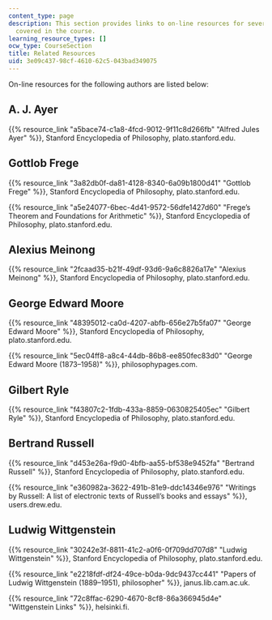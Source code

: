 ```yaml
---
content_type: page
description: This section provides links to on-line resources for several of the authors
  covered in the course.
learning_resource_types: []
ocw_type: CourseSection
title: Related Resources
uid: 3e09c437-98cf-4610-62c5-043bad349075
---
```


On-line resources for the following authors are listed below:

A. J. Ayer
----------

{{% resource_link "a5bace74-c1a8-4fcd-9012-9f11c8d266fb" "Alfred Jules Ayer" %}}, Stanford Encyclopedia of Philosophy, plato.stanford.edu.

Gottlob Frege
-------------

{{% resource_link "3a82db0f-da81-4128-8340-6a09b1800d41" "Gottlob Frege" %}}, Stanford Encyclopedia of Philosophy, plato.stanford.edu.

{{% resource_link "a5e24077-6bec-4d41-9572-56dfe1427d60" "Frege’s Theorem and Foundations for Arithmetic" %}}, Stanford Encyclopedia of Philosophy, plato.stanford.edu.

Alexius Meinong
---------------

{{% resource_link "2fcaad35-b21f-49df-93d6-9a6c8826a17e" "Alexius Meinong" %}}, Stanford Encyclopedia of Philosophy, plato.stanford.edu.

George Edward Moore
-------------------

{{% resource_link "48395012-ca0d-4207-abfb-656e27b5fa07" "George Edward Moore" %}}, Stanford Encyclopedia of Philosophy, plato.stanford.edu.

{{% resource_link "5ec04ff8-a8c4-44db-86b8-ee850fec83d0" "George Edward Moore (1873–1958)" %}}, philosophypages.com.

Gilbert Ryle
------------

{{% resource_link "f43807c2-1fdb-433a-8859-0630825405ec" "Gilbert Ryle" %}}, Stanford Encyclopedia of Philosophy, plato.stanford.edu.

Bertrand Russell
----------------

{{% resource_link "d453e26a-f9d0-4bfb-aa55-bf538e9452fa" "Bertrand Russell" %}}, Stanford Encyclopedia of Philosophy, plato.stanford.edu.

{{% resource_link "e360982a-3622-491b-81e9-ddc14346e976" "Writings by Russell: A list of electronic texts of Russell’s books and essays" %}}, users.drew.edu.

Ludwig Wittgenstein
-------------------

{{% resource_link "30242e3f-8811-41c2-a0f6-0f709dd707d8" "Ludwig Wittgenstein" %}}, Stanford Encyclopedia of Philosophy, plato.stanford.edu.

{{% resource_link "e2218fdf-df24-49ce-b0da-9dc9437cc441" "Papers of Ludwig Wittgenstein (1889–1951), philosopher" %}}, janus.lib.cam.ac.uk.

{{% resource_link "72c8ffac-6290-4670-8cf8-86a366945d4e" "Wittgenstein Links" %}}, helsinki.fi.